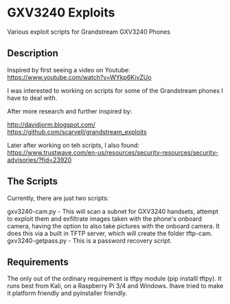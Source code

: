 # GXV3240 Exploits
Various exploit scripts for Grandstream GXV3240 Phones

Description
----
Inspired by first seeing a video on Youtube: https://www.youtube.com/watch?v=WYkp6KivZUo

I was interested to working on scripts for some of the Grandstream phones I have to deal with. 

After more research and further inspired by:

http://davidjorm.blogspot.com/
https://github.com/scarvell/grandstream_exploits

Later after working on teh scripts, I also found:
https://www.trustwave.com/en-us/resources/security-resources/security-advisories/?fid=23920


The Scripts
----

Currently, there are just two scripts:

gxv3240-cam.py - This will scan a subnet for GXV3240 handsets, attempt to exploit them and exfiltrate images taken with the phone's onboard camera, having the option to also take pictures with the onboard camera. It does this via a built in TFTP server, which will create the folder tftp-cam.
gxv3240-getpass.py - This is a password recovery script.


Requirements
----
The only out of the ordinary requirement is tftpy module (pip installl tftpy). It runs best from Kali, on a Raspberry Pi 3/4 and Windows. Ihave tried to make it platform friendly and pyinstaller friendly.

